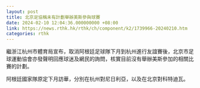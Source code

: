 ```yaml
---
layout: post
title: 北京足協稱未有計劃舉辦美斯參與球賽
date: 2024-02-10 12:04:36.000000000 +08:00
link: https://news.rthk.hk/rthk/ch/component/k2/1739966-20240210.htm
categories: rthk
---
```


繼浙江杭州市體育局宣布，取消阿根廷足球隊下月到杭州進行友誼賽後，北京市足球運動協會亦發聲明回應球迷及網民的詢問，核實目前沒有舉辦美斯參加的相關比賽的計劃。

阿根廷國家隊原定下月訪華，分別在杭州對尼日利亞，以及在北京對科特迪瓦。
